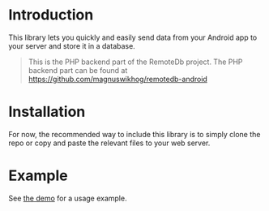 # Introduction 

This library lets you quickly and easily send data from your Android app to your server and store it in a database.

> This is the PHP backend part of the RemoteDb project. The PHP backend part can be found at https://github.com/magnuswikhog/remotedb-android




# Installation

For now, the recommended way to include this library is to simply clone the repo or copy and paste the relevant files to your web server.



# Example

See [the demo](https://github.com/magnuswikhog/remotedb-php/tree/master/demo) for a usage example.
